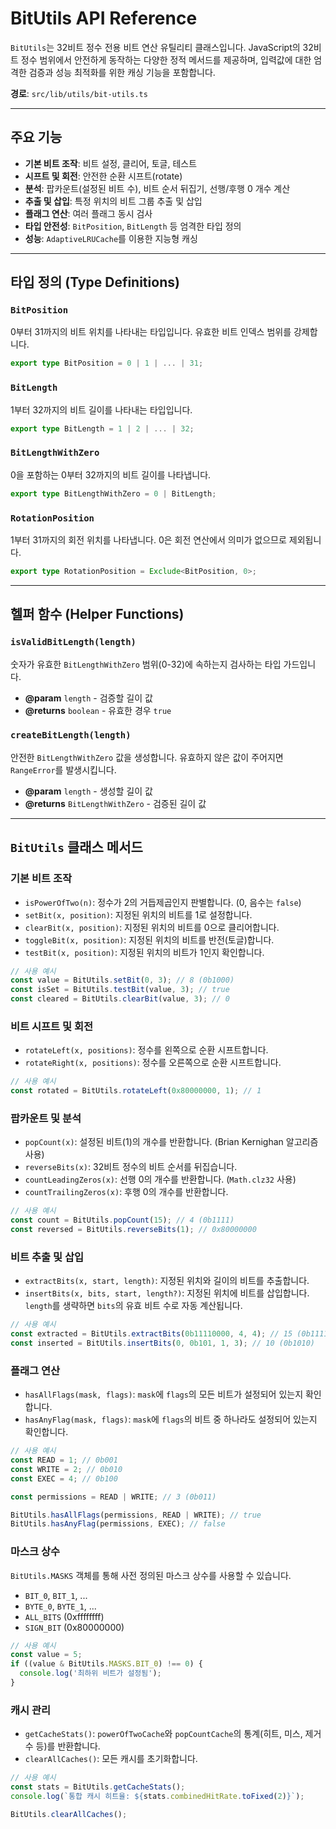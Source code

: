 # BitUtils API Reference

`BitUtils`는 32비트 정수 전용 비트 연산 유틸리티 클래스입니다. JavaScript의 32비트 정수 범위에서 안전하게 동작하는 다양한 정적 메서드를 제공하며, 입력값에 대한 엄격한 검증과 성능 최적화를 위한 캐싱 기능을 포함합니다.

**경로**: `src/lib/utils/bit-utils.ts`

---

## 주요 기능

- **기본 비트 조작**: 비트 설정, 클리어, 토글, 테스트
- **시프트 및 회전**: 안전한 순환 시프트(rotate)
- **분석**: 팝카운트(설정된 비트 수), 비트 순서 뒤집기, 선행/후행 0 개수 계산
- **추출 및 삽입**: 특정 위치의 비트 그룹 추출 및 삽입
- **플래그 연산**: 여러 플래그 동시 검사
- **타입 안전성**: `BitPosition`, `BitLength` 등 엄격한 타입 정의
- **성능**: `AdaptiveLRUCache`를 이용한 지능형 캐싱

---

## 타입 정의 (Type Definitions)

### `BitPosition`

0부터 31까지의 비트 위치를 나타내는 타입입니다. 유효한 비트 인덱스 범위를 강제합니다.

```typescript
export type BitPosition = 0 | 1 | ... | 31;
```

### `BitLength`

1부터 32까지의 비트 길이를 나타내는 타입입니다.

```typescript
export type BitLength = 1 | 2 | ... | 32;
```

### `BitLengthWithZero`

0을 포함하는 0부터 32까지의 비트 길이를 나타냅니다.

```typescript
export type BitLengthWithZero = 0 | BitLength;
```

### `RotationPosition`

1부터 31까지의 회전 위치를 나타냅니다. 0은 회전 연산에서 의미가 없으므로 제외됩니다.

```typescript
export type RotationPosition = Exclude<BitPosition, 0>;
```

---

## 헬퍼 함수 (Helper Functions)

### `isValidBitLength(length)`

숫자가 유효한 `BitLengthWithZero` 범위(0-32)에 속하는지 검사하는 타입 가드입니다.

- **@param** `length` - 검증할 길이 값
- **@returns** `boolean` - 유효한 경우 `true`

### `createBitLength(length)`

안전한 `BitLengthWithZero` 값을 생성합니다. 유효하지 않은 값이 주어지면 `RangeError`를 발생시킵니다.

- **@param** `length` - 생성할 길이 값
- **@returns** `BitLengthWithZero` - 검증된 길이 값

---

## `BitUtils` 클래스 메서드

### 기본 비트 조작

- `isPowerOfTwo(n)`: 정수가 2의 거듭제곱인지 판별합니다. (0, 음수는 `false`)
- `setBit(x, position)`: 지정된 위치의 비트를 1로 설정합니다.
- `clearBit(x, position)`: 지정된 위치의 비트를 0으로 클리어합니다.
- `toggleBit(x, position)`: 지정된 위치의 비트를 반전(토글)합니다.
- `testBit(x, position)`: 지정된 위치의 비트가 1인지 확인합니다.

```typescript
// 사용 예시
const value = BitUtils.setBit(0, 3); // 8 (0b1000)
const isSet = BitUtils.testBit(value, 3); // true
const cleared = BitUtils.clearBit(value, 3); // 0
```

### 비트 시프트 및 회전

- `rotateLeft(x, positions)`: 정수를 왼쪽으로 순환 시프트합니다.
- `rotateRight(x, positions)`: 정수를 오른쪽으로 순환 시프트합니다.

```typescript
// 사용 예시
const rotated = BitUtils.rotateLeft(0x80000000, 1); // 1
```

### 팝카운트 및 분석

- `popCount(x)`: 설정된 비트(1)의 개수를 반환합니다. (Brian Kernighan 알고리즘 사용)
- `reverseBits(x)`: 32비트 정수의 비트 순서를 뒤집습니다.
- `countLeadingZeros(x)`: 선행 0의 개수를 반환합니다. (`Math.clz32` 사용)
- `countTrailingZeros(x)`: 후행 0의 개수를 반환합니다.

```typescript
// 사용 예시
const count = BitUtils.popCount(15); // 4 (0b1111)
const reversed = BitUtils.reverseBits(1); // 0x80000000
```

### 비트 추출 및 삽입

- `extractBits(x, start, length)`: 지정된 위치와 길이의 비트를 추출합니다.
- `insertBits(x, bits, start, length?)`: 지정된 위치에 비트를 삽입합니다. `length`를 생략하면 `bits`의 유효 비트 수로 자동 계산됩니다.

```typescript
// 사용 예시
const extracted = BitUtils.extractBits(0b11110000, 4, 4); // 15 (0b1111)
const inserted = BitUtils.insertBits(0, 0b101, 1, 3); // 10 (0b1010)
```

### 플래그 연산

- `hasAllFlags(mask, flags)`: `mask`에 `flags`의 모든 비트가 설정되어 있는지 확인합니다.
- `hasAnyFlag(mask, flags)`: `mask`에 `flags`의 비트 중 하나라도 설정되어 있는지 확인합니다.

```typescript
// 사용 예시
const READ = 1; // 0b001
const WRITE = 2; // 0b010
const EXEC = 4; // 0b100

const permissions = READ | WRITE; // 3 (0b011)

BitUtils.hasAllFlags(permissions, READ | WRITE); // true
BitUtils.hasAnyFlag(permissions, EXEC); // false
```

### 마스크 상수

`BitUtils.MASKS` 객체를 통해 사전 정의된 마스크 상수를 사용할 수 있습니다.

- `BIT_0`, `BIT_1`, ...
- `BYTE_0`, `BYTE_1`, ...
- `ALL_BITS` (0xffffffff)
- `SIGN_BIT` (0x80000000)

```typescript
// 사용 예시
const value = 5;
if ((value & BitUtils.MASKS.BIT_0) !== 0) {
  console.log('최하위 비트가 설정됨');
}
```

### 캐시 관리

- `getCacheStats()`: `powerOfTwoCache`와 `popCountCache`의 통계(히트, 미스, 제거 수 등)를 반환합니다.
- `clearAllCaches()`: 모든 캐시를 초기화합니다.

```typescript
// 사용 예시
const stats = BitUtils.getCacheStats();
console.log(`통합 캐시 히트율: ${stats.combinedHitRate.toFixed(2)}`);

BitUtils.clearAllCaches();
```
